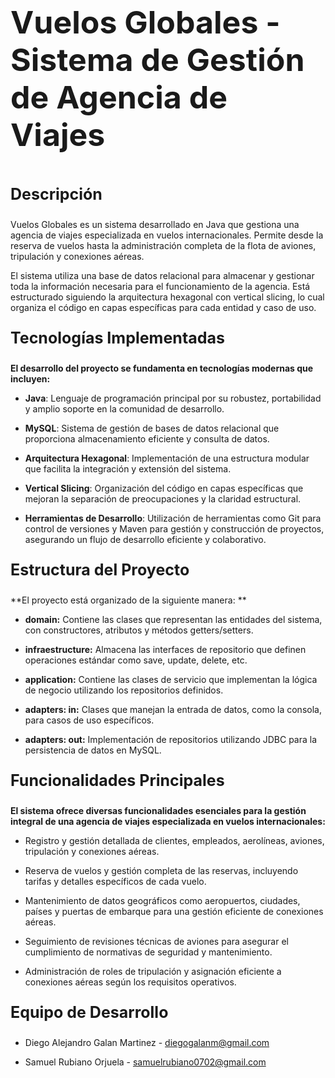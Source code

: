 <p style="font-size: 50px;"><b>Vuelos Globales - Sistema de Gestión de Agencia de Viajes</b></p>



<p style="font-size: 25px;"><b>Descripción</b></p>

Vuelos Globales es un sistema desarrollado en Java que gestiona una agencia de viajes especializada en vuelos internacionales. Permite desde la reserva de vuelos hasta la administración completa de la flota de aviones, tripulación y conexiones aéreas. 

El sistema utiliza una base de datos relacional para almacenar y gestionar toda la información necesaria para el funcionamiento de la agencia. Está estructurado siguiendo la arquitectura hexagonal con vertical slicing, lo cual organiza el código en capas específicas para cada entidad y caso de uso. 



<p style="font-size: 25px;"><b>Tecnologías Implementadas</b></p>

**El desarrollo del proyecto se fundamenta en tecnologías modernas que incluyen:**

* **Java**: Lenguaje de programación principal por su robustez, portabilidad y amplio soporte en la comunidad de desarrollo.

* **MySQL**: Sistema de gestión de bases de datos relacional que proporciona almacenamiento eficiente y consulta de datos.

* **Arquitectura Hexagonal**: Implementación de una estructura modular que facilita la integración y extensión del sistema.

* **Vertical Slicing**: Organización del código en capas específicas que mejoran la separación de preocupaciones y la claridad estructural.

* **Herramientas de Desarrollo**: Utilización de herramientas como Git para control de versiones y Maven para gestión y construcción de proyectos, asegurando un flujo de desarrollo eficiente y colaborativo.

  

<p style="font-size: 25px;"><b>Estructura del Proyecto</b></p>

**El proyecto está organizado de la siguiente manera: **

* **domain:** Contiene las clases que representan las entidades del sistema, con constructores, atributos y métodos getters/setters. 

* **infraestructure:** Almacena las interfaces de repositorio que definen operaciones estándar como save, update, delete, etc. 

* **application:** Contiene las clases de servicio que implementan la lógica de negocio utilizando los repositorios definidos. 

* **adapters: in:** Clases que manejan la entrada de datos, como la consola, para casos de uso específicos. 

* **adapters: out:** Implementación de repositorios utilizando JDBC para la persistencia de datos en MySQL. 



<p style="font-size: 25px;"><b>Funcionalidades Principales</b></p>

**El sistema ofrece diversas funcionalidades esenciales para la gestión integral de una agencia de viajes especializada en vuelos internacionales:**

* Registro y gestión detallada de clientes, empleados, aerolíneas, aviones, tripulación y conexiones aéreas.

* Reserva de vuelos y gestión completa de las reservas, incluyendo tarifas y detalles específicos de cada vuelo.

* Mantenimiento de datos geográficos como aeropuertos, ciudades, países y puertas de embarque para una gestión eficiente de conexiones aéreas.

* Seguimiento de revisiones técnicas de aviones para asegurar el cumplimiento de normativas de seguridad y mantenimiento.

* Administración de roles de tripulación y asignación eficiente a conexiones aéreas según los requisitos operativos.

  

<p style="font-size: 25px;"><b>Equipo de Desarrollo</b></p>

* Diego Alejandro Galan Martinez - diegogalanm@gmail.com 

* Samuel Rubiano Orjuela - samuelrubiano0702@gmail.com
